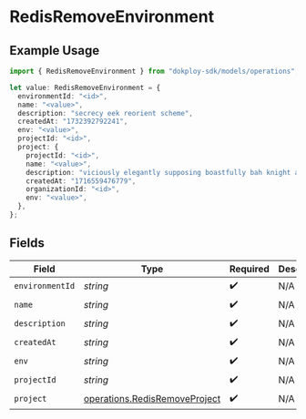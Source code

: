 # RedisRemoveEnvironment

## Example Usage

```typescript
import { RedisRemoveEnvironment } from "dokploy-sdk/models/operations";

let value: RedisRemoveEnvironment = {
  environmentId: "<id>",
  name: "<value>",
  description: "secrecy eek reorient scheme",
  createdAt: "1732392792241",
  env: "<value>",
  projectId: "<id>",
  project: {
    projectId: "<id>",
    name: "<value>",
    description: "viciously elegantly supposing boastfully bah knight atop",
    createdAt: "1716559476779",
    organizationId: "<id>",
    env: "<value>",
  },
};
```

## Fields

| Field                                                                          | Type                                                                           | Required                                                                       | Description                                                                    |
| ------------------------------------------------------------------------------ | ------------------------------------------------------------------------------ | ------------------------------------------------------------------------------ | ------------------------------------------------------------------------------ |
| `environmentId`                                                                | *string*                                                                       | :heavy_check_mark:                                                             | N/A                                                                            |
| `name`                                                                         | *string*                                                                       | :heavy_check_mark:                                                             | N/A                                                                            |
| `description`                                                                  | *string*                                                                       | :heavy_check_mark:                                                             | N/A                                                                            |
| `createdAt`                                                                    | *string*                                                                       | :heavy_check_mark:                                                             | N/A                                                                            |
| `env`                                                                          | *string*                                                                       | :heavy_check_mark:                                                             | N/A                                                                            |
| `projectId`                                                                    | *string*                                                                       | :heavy_check_mark:                                                             | N/A                                                                            |
| `project`                                                                      | [operations.RedisRemoveProject](../../models/operations/redisremoveproject.md) | :heavy_check_mark:                                                             | N/A                                                                            |